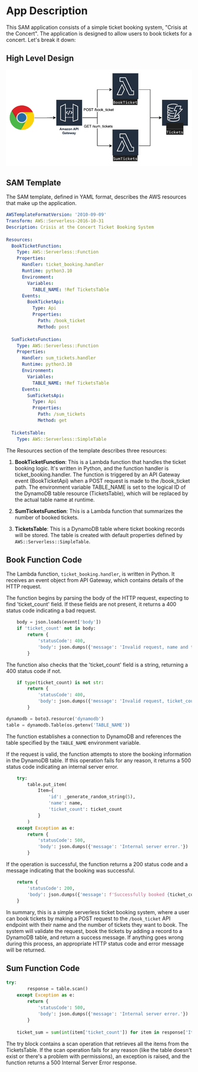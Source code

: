 # App Description
This SAM application consists of a simple ticket booking system, "Crisis at the Concert". The application is designed to allow users to book tickets for a concert. Let's break it down:

## High Level Design
![High level design](../images/workshop-pytest.png)

## SAM Template
The SAM template, defined in YAML format, describes the AWS resources that make up the application.
```yaml linenums="1"
AWSTemplateFormatVersion: '2010-09-09'
Transform: AWS::Serverless-2016-10-31
Description: Crisis at the Concert Ticket Booking System

Resources:
  BookTicketFunction:
    Type: AWS::Serverless::Function 
    Properties:
      Handler: ticket_booking.handler
      Runtime: python3.10
      Environment:
        Variables:
          TABLE_NAME: !Ref TicketsTable
      Events:
        BookTicketApi:
          Type: Api 
          Properties:
            Path: /book_ticket
            Method: post

  SumTicketsFunction:
    Type: AWS::Serverless::Function 
    Properties:
      Handler: sum_tickets.handler
      Runtime: python3.10
      Environment:
        Variables:
          TABLE_NAME: !Ref TicketsTable
      Events:
        SumTicketsApi:
          Type: Api 
          Properties:
            Path: /sum_tickets
            Method: get

  TicketsTable:
    Type: AWS::Serverless::SimpleTable
```

The Resources section of the template describes three resources:

1. **BookTicketFunction**: This is a Lambda function that handles the ticket booking logic. It's written in Python, and the function handler is ticket_booking.handler. The function is triggered by an API Gateway event (BookTicketApi) when a POST request is made to the /book_ticket path. The environment variable TABLE_NAME is set to the logical ID of the DynamoDB table resource (TicketsTable), which will be replaced by the actual table name at runtime.

2. **SumTicketsFunction**: This is a Lambda function that summarizes the number of booked tickets.

3. **TicketsTable**: This is a DynamoDB table where ticket booking records will be stored. The table is created with default properties defined by `AWS::Serverless::SimpleTable`.

## Book Function Code
The Lambda function, `ticket_booking.handler`, is written in Python. It receives an event object from API Gateway, which contains details of the HTTP request.

The function begins by parsing the body of the HTTP request, expecting to find 'ticket_count' field. If these fields are not present, it returns a 400 status code indicating a bad request.
```py linenums="1"
    body = json.loads(event['body'])
    if 'ticket_count' not in body:
        return {
            'statusCode': 400,
            'body': json.dumps({'message': 'Invalid request, name and ticket_count are required.'})
        }
```

The function also checks that the 'ticket_count' field is a string, returning a 400 status code if not.
```py linenums="1"
    if type(ticket_count) is not str:
        return {
            'statusCode': 400,
            'body': json.dumps({'message': 'Invalid request, ticket_count should be a number.'})
        }
```

```py linenums="1"
dynamodb = boto3.resource('dynamodb')
table = dynamodb.Table(os.getenv('TABLE_NAME'))
```
The function establishes a connection to DynamoDB and references the table specified by the `TABLE_NAME` environment variable.

If the request is valid, the function attempts to store the booking information in the DynamoDB table. If this operation fails for any reason, it returns a 500 status code indicating an internal server error.
```py linenums="1"
    try:
        table.put_item(
            Item={
                'id': _generate_random_string(5),
                'name': name,
                'ticket_count': ticket_count
            }
        )
    except Exception as e:
        return {
            'statusCode': 500,
            'body': json.dumps({'message': 'Internal server error.'})
        }
```
If the operation is successful, the function returns a 200 status code and a message indicating that the booking was successful.
```py linenums="1"
    return {
        'statusCode': 200,
        'body': json.dumps({'message': f'Successfully booked {ticket_count} tickets for {name}.'})
    }
```
In summary, this is a simple serverless ticket booking system, where a user can book tickets by making a POST request to the `/book_ticket` API endpoint with their name and the number of tickets they want to book. The system will validate the request, book the tickets by adding a record to a DynamoDB table, and return a success message. If anything goes wrong during this process, an appropriate HTTP status code and error message will be returned.

## Sum Function Code
```py linenums="1"
try:
        response = table.scan()
    except Exception as e:
        return {
            'statusCode': 500,
            'body': json.dumps({'message': 'Internal server error.'})
        }

    ticket_sum = sum(int(item['ticket_count']) for item in response['Items'])
```
The try block contains a scan operation that retrieves all the items from the TicketsTable. If the scan operation fails for any reason (like the table doesn't exist or there's a problem with permissions), an exception is raised, and the function returns a 500 Internal Server Error response.